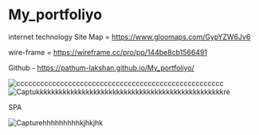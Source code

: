 # My_portfoliyo
internet technology
Site Map  = https://www.gloomaps.com/GypYZW6Jv6



wire-frame  = https://wireframe.cc/pro/pp/144be8cb1566491




Github - https://pathum-lakshan.github.io/My_portfoliyo/


![cccccccccccccccccccccccccccccccccccccccccccccccccccc](https://user-images.githubusercontent.com/54094629/195967822-c95c3334-a557-4cf7-aea8-3a53d95ca27e.png)
![Captukkkkkkkkkkkkkkkkkkkkkkkkkkkkkkkkkkkkkkkkkkkkkkkkkre](https://user-images.githubusercontent.com/54094629/195968053-1b6e5431-44c3-451b-be3a-5ce4229e183e.PNG)



SPA


![Capturehhhhhhhhhkjhkjhk](https://user-images.githubusercontent.com/54094629/195967923-807c78c8-ed2b-4a56-86ea-30252b1cd092.PNG)


